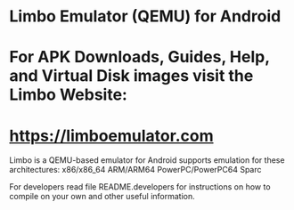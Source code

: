 # Limbo Emulator (QEMU) for Android
#
# For APK Downloads, Guides, Help, and Virtual Disk images visit the Limbo Website:
# https://limboemulator.com

Limbo is a QEMU-based emulator for Android supports emulation for these architectures:
	x86/x86_64
	ARM/ARM64
	PowerPC/PowerPC64
	Sparc

For developers read file README.developers for instructions on how to compile on your own
	and other useful information.
